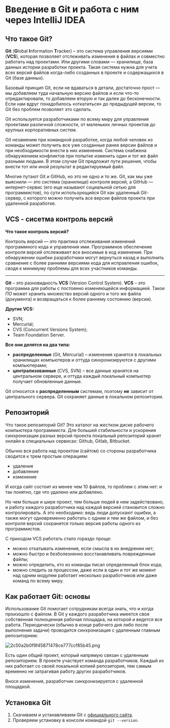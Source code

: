 
# Введение в Git и работа с ним через IntelliJ IDEA

## Что такое Git?

**Git** (**G**lobal **I**nformation **T**racker) – это система управления версиями (**VCS**), которая позволяет отслеживать
изменения в файлах и совместно работать над проектами. Или другими словами — хранилище, база данных истории разработки
проекта. Такая система нужна для учета всех версий файлов когда-либо созданных в проекте и содержащихся в Git (базе
данных).

Базовый принцип Git, если не вдаваться в детали, достаточно прост — мы добавляем туда начальную версию файлов и если
что-то отредактировали, то добавляем вторую и так далее до бесконечности. Если нам вдруг понадобилось «откатиться» до
предыдущей версии, то Git без проблем позволяет это сделать.

Git используется разработчиками по всему миру для управления проектами различной сложности, от маленьких личных проектов
до крупных корпоративных систем.

Git незаменим при командной разработке, когда любой человек из команды может получить все уже созданные ранее версии
файлов и при необходимости внести в них изменения. Система снабжена обнаружением конфликтов при попытке изменить один и
тот же файл разными людьми. В этом случае Git предложит пути решения, чтобы внести тот или иной результат в
редактируемый файл.

Многие путают Git и GitHub, но это не одно и то же. Git, как мы уже выяснили — это система (хранилище) контроля версий,
а GitHub — интернет-сервис (его еще называют социальной сетью для программистов), по сути использующийся Git как
удаленный Git-сервер, с которого можно получить все версии файлов проекта при удаленной разработке.

## VCS - сисетма контроль версий

**Что такое контроль версий?**

Контроль версий — это практика отслеживания изменений программного кода и управления ими. Программное обеспечение
контроля версий отслеживает все вносимые в код изменения.
При обнаружении ошибки разработчики могут вернуться назад и выполнить сравнение с более ранними версиями кода для
исправления ошибок, сводя к минимуму проблемы для всех участников команды.

___

**Git** – это разновидность **VCS** (Version Control System). **VCS** – это программа для работы с постоянно
изменяющейся информацией. Такое _ПО_ может хранить множество версий одного и того же файла (документа) и возвращаться к
более раннему состоянию (версии).

**Другие VCS:**

* SVN;
* Mercurial;
* CVS (Concurrent Versions System);
* Team Foundation Server.

**Все они делятся на два типа:**

* **распределенные** (Git, Mercurial) – изменения хранятся в локальных хранилищах компьютеров и оттуда синхронизируются
  с другими компьютерами;
* **централизованные** (CVS, SVN) – все данные хранятся на центральном сервере, и оттуда каждый локальный компьютер
  получает обновленные данные.

Git относится к **распределенным** системам, поэтому **не** зависит от центрального сервера. Git сохраняет данные в
локальном репозитории.

## Репозиторий

Что такое репозиторий Git?
Это каталог на жестком диске рабочего компьютера программиста. Для большей стабильности и ускорения синхронизации разных
версий проекта локальный репозиторий хранят онлайн в специальных сервисах: Github, Gitlab, Bitbucket.

Обычно вся работа над проектом (сайтом) со стороны разработчика сводится к трем простым операциям:

* удаление
* добавление
* изменение

И когда сайт состоит из менее чем 10 файлов, то проблем с этим нет: и так понятно, где что удалено или добавлено.

Но чем больше и шире проект, тем больше людей в нем задействовано, и работу каждого разработчика над каждой версией
становится сложно контролировать. А это необходимо: ведь люди допускают ошибки, а также могут одновременно работать с
одним и тем же файлом, и без контроля версий сохранится только версия работы одного из программистов.

С приходом VCS работать стало гораздо проще:

* можно откатывать изменения, если смысла в их внедрении нет;
* можно быстро и безболезненно восстанавливать поврежденные файлы;
* можно определить, кто из команды писал определенный блок кода;
* можно следить за процессом, даже если в один и тот же момент над одним модулем работает несколько разработчиков или
  даже команд по всему миру.

## Как работает Git: основы

Использование Git помогает сотрудникам всегда знать, что и когда произошло с файлом. В Git у каждого разработчика
имеется своя собственная полноценная рабочая площадка, на которой и ведется вся работа.
Периодически (обычно в конце рабочего дня либо после выполнения задачи) проводится синхронизация с удаленным главным
репозиторием:

![2c50a2b0f9f45871478ce777ccf85b45.png](..%2F..%2F..%2F..%2FDownloads%2F2c50a2b0f9f45871478ce777ccf85b45.png)

Есть один общий проект, который напрямую связан с удаленным репозиторием. В проекте участвует команда разработчиков.
Каждый из них работает со своей локальной копией репозитория, тем самым временно не затрагивая работу других
разработчиков.

Внося изменения, разработчик синхронизируется с удаленной площадкой.

## Установка Git

1. Скачиваем и устанавливаем Git с [официального сайта](https://git-scm.com/).
2. Проверяем установку в консоли командой `git --version`.

